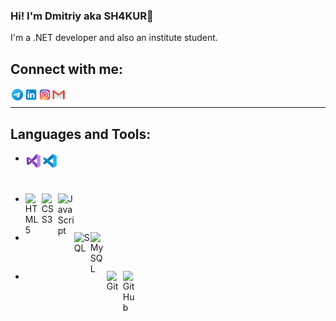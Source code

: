 ### Hi! I'm Dmitriy aka SH4KUR👋

I'm a .NET developer and also an institute student.

## Connect with me:

[<img align="left" alt="SH4KUR | Telegram" width="22px" src="https://github.com/SH4KUR/SH4KUR/blob/master/icons/icons8-telegram-app-240.png" />][telegram]
[<img align="left" alt="SH4KUR | LinkedIn" width="22px" src="https://github.com/SH4KUR/SH4KUR/blob/master/icons/icons8-linkedin-240.png" />][linkedin]
[<img align="left" alt="SH4KUR | Instagram" width="22px" src="https://github.com/SH4KUR/SH4KUR/blob/master/icons/icons8-instagram-240.png" />][instagram]
[<img align="left" alt="SH4KUR | Gmail" width="22px" src="https://github.com/SH4KUR/SH4KUR/blob/master/icons/icons8-gmail-240.png" />][gmail]

<br />

---

## Languages and Tools:

* <div>
  <img align="left" alt="Visual Studio 2019" width="26px" src="https://github.com/SH4KUR/SH4KUR/blob/master/icons/icons8-visual-studio-2019-240.png" />
  <img align="left" alt="Visual Studio Code" width="26px" src="https://github.com/SH4KUR/SH4KUR/blob/master/icons/icons8-visual-studio-code-2019-240.png" />
</div>

<br />

* <div>
  <img align="left" alt="HTML5" width="26px" src="https://github.com/SH4KUR/SH4KUR/blob/master/icons/" />
  <img align="left" alt="CSS3" width="26px" src="https://github.com/SH4KUR/SH4KUR/blob/master/icons/" />
  <img align="left" alt="JavaScript" width="26px" src="https://github.com/SH4KUR/SH4KUR/blob/master/icons/" />
</div>

<br />

* <div>
  <img align="left" alt="SQL" width="26px" src="https://github.com/SH4KUR/SH4KUR/blob/master/icons/" />
  <img align="left" alt="MySQL" width="26px" src="https://github.com/SH4KUR/SH4KUR/blob/master/icons/" />
</div>

<br />

* <div>
  <img align="left" alt="Git" width="26px" src="https://github.com/SH4KUR/SH4KUR/blob/master/icons/" />
  <img align="left" alt="GitHub" width="26px" src="https://github.com/SH4KUR/SH4KUR/blob/master/icons/" />
</div>

<br />
<br />

[instagram]: https://www.instagram.com/_sh4kur_/
[linkedin]: https://www.linkedin.com/in/lopatiev/
[telegram]: https://t.me/lopatievdmitriy
[gmail]: mailto:dmitriy.lopatiev@gmail.com
